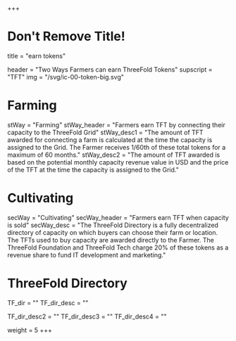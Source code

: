 +++
# Don't Remove Title!
title = "earn tokens"

header = "Two Ways Farmers can earn ThreeFold Tokens"
supscript = "TFT"
img = "/svg/ic-00-token-big.svg"

# Farming
stWay = "Farming"
stWay_header = "Farmers earn TFT by connecting their capacity to the ThreeFold Grid"
stWay_desc1 = "The amount of TFT awarded for connecting a farm is calculated at the time the capacity is assigned to the Grid. The Farmer receives 1/60th of these total tokens for a maximum of 60 months."
stWay_desc2 = "The amount of TFT awarded is based on the potential monthly capacity revenue value in USD and the price of the TFT at the time the capacity is assigned to the Grid."

# Cultivating
secWay = "Cultivating"
secWay_header = "Farmers earn TFT when capacity is sold"
secWay_desc = "The ThreeFold Directory is a fully decentralized directory of capacity on which buyers can choose their farm or location. The TFTs used to buy capacity are awarded directly to the Farmer. The ThreeFold Foundation and ThreeFold Tech charge 20% of these tokens as a revenue share to fund IT development and marketing."

# ThreeFold Directory
TF_dir = ""
TF_dir_desc = ""

TF_dir_desc2 = ""
TF_dir_desc3 = ""
TF_dir_desc4 = ""

weight = 5
+++
